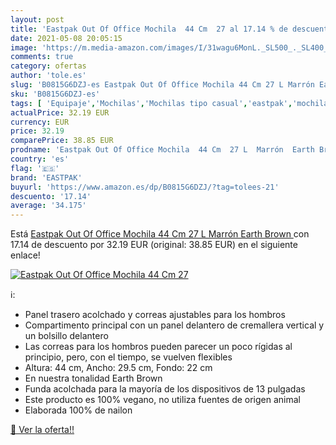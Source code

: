 ```yaml
---
layout: post
title: 'Eastpak Out Of Office Mochila  44 Cm  27 al 17.14 % de descuento'
date: 2021-05-08 20:05:15
image: 'https://m.media-amazon.com/images/I/31wagu6MonL._SL500_._SL400_.jpg'
comments: true
category: ofertas
author: 'tole.es'
slug: 'B0815G6DZJ-es Eastpak Out Of Office Mochila 44 Cm 27 L Marrón Earth Brown'
sku: 'B0815G6DZJ-es'
tags: [ 'Equipaje','Mochilas','Mochilas tipo casual','eastpak','mochila', ]
actualPrice: 32.19 EUR
currency: EUR
price: 32.19
comparePrice: 38.85 EUR
prodname: 'Eastpak Out Of Office Mochila  44 Cm  27 L  Marrón  Earth Brown '
country: 'es'
flag: '🇪🇸'
brand: 'EASTPAK'
buyurl: 'https://www.amazon.es/dp/B0815G6DZJ/?tag=tolees-21'
descuento: '17.14'
average: '34.175'
---
```


Está [Eastpak Out Of Office Mochila  44 Cm  27 L  Marrón  Earth Brown ](https://www.amazon.es/dp/B0815G6DZJ/?tag=tolees-21) con 17.14 de descuento por 32.19 EUR (original: 38.85 EUR) en el siguiente enlace!

[![Eastpak Out Of Office Mochila  44 Cm  27](https://m.media-amazon.com/images/I/31wagu6MonL._SL500_._SL400_.jpg)](https://www.amazon.es/dp/B0815G6DZJ/?tag=tolees-21)

ℹ️:

- Panel trasero acolchado y correas ajustables para los hombros
- Compartimento principal con un panel delantero de cremallera vertical y un bolsillo delantero
- Las correas para los hombros pueden parecer un poco rígidas al principio, pero, con el tiempo, se vuelven flexibles
- Altura: 44 cm, Ancho: 29.5 cm, Fondo: 22 cm
- En nuestra tonalidad Earth Brown
- Funda acolchada para la mayoría de los dispositivos de 13 pulgadas
- Este producto es 100% vegano, no utiliza fuentes de origen animal
- Elaborada 100% de nailon

[🛒 Ver la oferta!!](https://www.amazon.es/dp/B0815G6DZJ/?tag=tolees-21)
